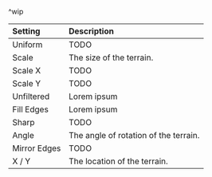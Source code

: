 ^wip

| Setting          | Description                           |
| :--------------- | :------------------------------------ |
| Uniform      | TODO                                  |
| Scale        | The size of the terrain.              |
| Scale X      | TODO                                  |
| Scale Y      | TODO                                  |
| Unfiltered   | Lorem ipsum                           |
| Fill Edges   | Lorem ipsum                           |
| Sharp        | TODO                                  |
| Angle        | The angle of rotation of the terrain. |
| Mirror Edges | TODO                                  |
| X / Y    | The location of the terrain.          |


